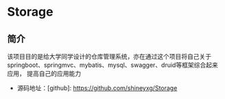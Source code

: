 # Storage

## 简介 ##
该项目目的是给大学同学设计的仓库管理系统，亦在通过这个项目将自己关于springboot、springmvc、mybatis、mysql、swagger、druid等框架综合起来应用，
提高自己的应用能力

* 源码地址：[github]: https://github.com/shineyxg/Storage

